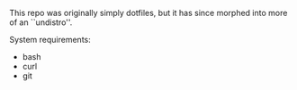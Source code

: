 This repo was originally simply dotfiles, but it has since morphed into more of an ``undistro''.

System requirements:
* bash
* curl
* git
